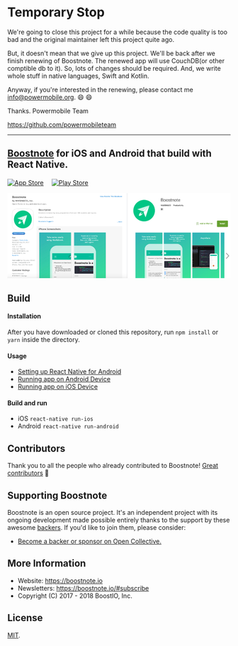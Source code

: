 # Temporary Stop

We're going to close this project for a while because the code quality is too bad and the original maintainer left this project quite ago.

But, it doesn't mean that we give up this project. We'll be back after we finish renewing of Boostnote. The renewed app will use CouchDB(or other comptible db to it). So, lots of changes should be required. And, we write whole stuff in native languages, Swift and Kotlin.

Anyway, if you're interested in the renewing, please contact me info@powermobile.org. 😄 😄

Thanks.
Powermobile Team

https://github.com/powermobileteam

---

## [Boostnote](https://github.com/powermobileteam/Boostnote) for iOS and Android that build with React Native.

[![App Store](http://imgur.com/y8PTxr9.png "App Store")](https://itunes.apple.com/us/app/boostnote/id1273066636?mt=8)　
[![Play Store](http://imgur.com/utWa1co.png "Play Store")](https://play.google.com/store/apps/details?id=io.boostnote)

![Boostnote app screenshot](./resources/repository/app_image.png)

## Build

#### Installation
After you have downloaded or cloned this repository, run `npm install` or `yarn` inside the directory.

#### Usage
- [Setting up React Native for Android](https://facebook.github.io/react-native/docs/getting-started.html#android-development-environment)
- [Running app on Android Device](https://facebook.github.io/react-native/docs/running-on-device.html#running-your-app-on-android-devices)
- [Running app on iOS Device](https://facebook.github.io/react-native/docs/running-on-device.html#running-your-app-on-ios-devices)

#### Build and run
- iOS `react-native run-ios`
- Android `react-native run-android`

## Contributors
Thank you to all the people who already contributed to Boostnote!
[Great contributors](https://github.com/powermobileteam/boostnote-mobile/graphs/contributors) :tada:

## Supporting Boostnote
Boostnote is an open source project. It's an independent project with its ongoing development made possible entirely thanks to the support by these awesome [backers](https://github.com/powermobileteam/Boostnote/blob/master/Backers.md). If you'd like to join them, please consider:
- [Become a backer or sponsor on Open Collective.](https://opencollective.com/boostnoteio)


## More Information
* Website: https://boostnote.io
* Newsletters: https://boostnote.io/#subscribe
* Copyright (C) 2017 - 2018 BoostIO, Inc.

## License
[MIT](https://github.com/powermobileteam/boostnote-mobile/blob/master/LICENSE).
